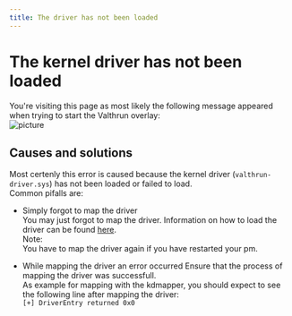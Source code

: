 ```yaml
---
title: The driver has not been loaded
---
```


# The kernel driver has not been loaded
You're visiting this page as most likely the following message appeared when trying to start the Valthrun overlay:  
![picture](@site/docs/_media/screenshot_overlay_controller_not_loaded.png)  
  
## Causes and solutions
Most certenly this error is caused because the kernel driver (`valthrun-driver.sys`) has not been loaded or failed to load.  
Common pifalls are:
- Simply forgot to map the driver  
  You may just forgot to map the driver. Information on how to load the driver can be found [here](../../getting-started/driver).  
  Note:  
  You have to map the driver again if you have restarted your pm.

- While mapping the driver an error occurred
  Ensure that the process of mapping the driver was successfull.  
  As example for mapping with the kdmapper, you should expect to see the following line after mapping the driver:  
  `[+] DriverEntry returned 0x0`  